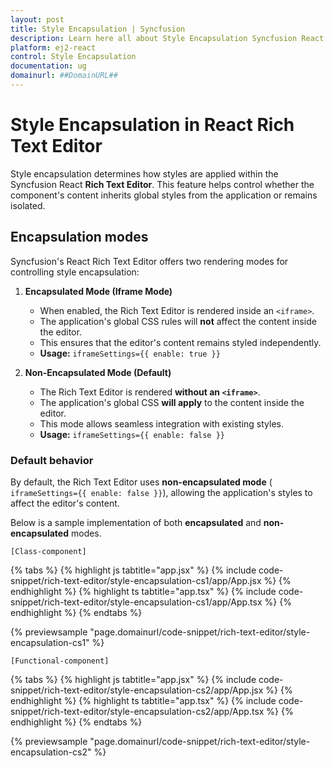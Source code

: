 ```yaml
---
layout: post
title: Style Encapsulation | Syncfusion
description: Learn here all about Style Encapsulation Syncfusion React Rich Text Editor component of Syncfusion Essential JS 2 and more.
platform: ej2-react
control: Style Encapsulation
documentation: ug
domainurl: ##DomainURL##
---
```


# Style Encapsulation in React Rich Text Editor

Style encapsulation determines how styles are applied within the Syncfusion React **Rich Text Editor**. This feature helps control whether the component's content inherits global styles from the application or remains isolated. 

## Encapsulation modes

Syncfusion's React Rich Text Editor offers two rendering modes for controlling style encapsulation:

1. **Encapsulated Mode (Iframe Mode)**  
   - When enabled, the Rich Text Editor is rendered inside an `<iframe>`.  
   - The application's global CSS rules will **not** affect the content inside the editor.  
   - This ensures that the editor's content remains styled independently.  
   - **Usage:** `iframeSettings={{ enable: true }}`

2. **Non-Encapsulated Mode (Default)**  
   - The Rich Text Editor is rendered **without an `<iframe>`**.  
   - The application's global CSS **will apply** to the content inside the editor.  
   - This mode allows seamless integration with existing styles.  
   - **Usage:** `iframeSettings={{ enable: false }}`

### Default behavior

By default, the Rich Text Editor uses **non-encapsulated mode** (` iframeSettings={{ enable: false }}`), allowing the application's styles to affect the editor's content.

Below is a sample implementation of both **encapsulated** and **non-encapsulated** modes.

`[Class-component]`

{% tabs %}
{% highlight js tabtitle="app.jsx" %}
{% include code-snippet/rich-text-editor/style-encapsulation-cs1/app/App.jsx %}
{% endhighlight %}
{% highlight ts tabtitle="app.tsx" %}
{% include code-snippet/rich-text-editor/style-encapsulation-cs1/app/App.tsx %}
{% endhighlight %}
{% endtabs %}

 {% previewsample "page.domainurl/code-snippet/rich-text-editor/style-encapsulation-cs1" %}

`[Functional-component]`

{% tabs %}
{% highlight js tabtitle="app.jsx" %}
{% include code-snippet/rich-text-editor/style-encapsulation-cs2/app/App.jsx %}
{% endhighlight %}
{% highlight ts tabtitle="app.tsx" %}
{% include code-snippet/rich-text-editor/style-encapsulation-cs2/app/App.tsx %}
{% endhighlight %}
{% endtabs %}

 {% previewsample "page.domainurl/code-snippet/rich-text-editor/style-encapsulation-cs2" %}